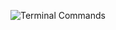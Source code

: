 ![Terminal Commands](https://user-images.githubusercontent.com/89366347/151269782-d35b91a3-c229-4d31-849a-4708147c7fed.png)
